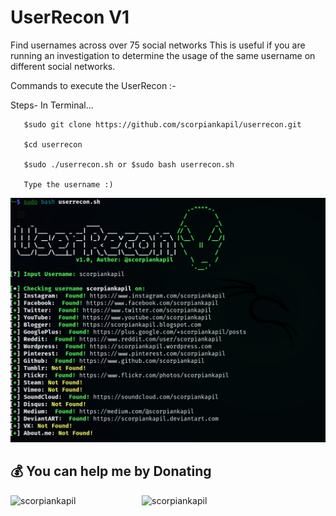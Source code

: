 # UserRecon V1

Find usernames across over 75 social networks
This is useful if you are running an investigation to determine the usage of the same username on different social networks.

Commands to execute the UserRecon :-



Steps- In Terminal...



       $sudo git clone https://github.com/scorpiankapil/userrecon.git
       
       $cd userrecon
       
       $sudo ./userrecon.sh or $sudo bash userrecon.sh
       
       Type the username :)
       
       
       
       
![ur](https://raw.githubusercontent.com/scorpiankapil/userrecon/master/assets/userrecon.png)

## 💰 You can help me by Donating
<p><a href="https://www.buymeacoffee.com/scorpiankapil"> <img align="left" src="https://cdn.buymeacoffee.com/buttons/v2/default-yellow.png" height="50" width="210" alt="scorpiankapil" /></a></p>
<p><a href="https://www.paypal.com/paypalme/scorpiankapil"> <img align="left" src="https://github.com/scorpiankapil/scorpiankapil/blob/main/Assets/btn_paywith_primary_l.png" height="50" width="210" alt="scorpiankapil" /></a></p><br><br>
